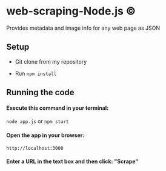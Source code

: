 
# web-scraping-Node.js ©

Provides metadata and image info for any web page as JSON 

## Setup

* Git clone from my repository

* Run `npm install`

## Running the code

#### Execute this command in your terminal: 

`node app.js` or `npm start`

#### Open the app in your browser:

`http://localhost:3000`

#### Enter a URL in the text box and then click: "Scrape"
